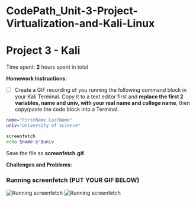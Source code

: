 # CodePath_Unit-3-Project-Virtualization-and-Kali-Linux


# Project 3 - Kali

Time spent: **2** hours spent in total

**Homework Instructions**: 

- [ ] Create a GIF recording of you running the following command block in your Kali Terminal. Copy it to a text editor first and **replace the first 2 variables, name and univ, with your real name and college name**, then copy/paste the code block into a Terminal. 

```bash
name="FirstName LastName"
univ="University of Science"

screenfetch
echo $name'@'$univ
```

Save the file as **screenfetch.gif**.

**Challenges and Problems**: 

### Running screenfetch (PUT YOUR GIF BELOW)

<img src="screenfetch1.gif" alt="Running screenfetch">
<img src="screenfetch2.gif" alt="Running screenfetch">

